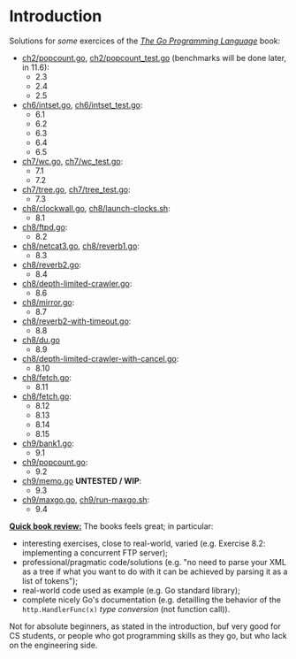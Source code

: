 # Introduction

Solutions for *some* exercices of the [*The Go Programming Language*][gopl] book:

  - [ch2/popcount.go][gh-mb-gopl-ch2/popcount.go],
  [ch2/popcount_test.go][gh-mb-gopl-ch2/popcount_test.go]
  (benchmarks will be done later, in 11.6):
    - 2.3
    - 2.4
    - 2.5
  - [ch6/intset.go][gh-mb-gopl-ch6/intset.go],
  [ch6/intset_test.go][gh-mb-gopl-ch6/intset_test.go]:
    - 6.1
    - 6.2
    - 6.3
    - 6.4
    - 6.5
  - [ch7/wc.go][gh-mb-gopl-ch7/wc.go], [ch7/wc_test.go][gh-mb-gopl-ch7/wc_test.go]:
    - 7.1
    - 7.2
  - [ch7/tree.go][gh-mb-gopl-ch7/tree.go], [ch7/tree_test.go][gh-mb-gopl-ch7/tree_test.go]:
    - 7.3
  - [ch8/clockwall.go][gh-mb-gopl-ch8/clockwall.go],
  [ch8/launch-clocks.sh][gh-mb-gopl-ch8/launch-clocks.sh]:
    - 8.1
  - [ch8/ftpd.go][gh-mb-gopl-ch8/ftpd.go]:
    - 8.2
  - [ch8/netcat3.go][gh-mb-gopl-ch8/netcat3.go],
   [ch8/reverb1.go][gh-mb-gopl-ch8/reverb1.go]:
    - 8.3
  - [ch8/reverb2.go][gh-mb-gopl-ch8/reverb2.go]:
    - 8.4
  - [ch8/depth-limited-crawler.go][gh-mb-gopl-ch8/depth-limited-crawler.go]:
    - 8.6
  - [ch8/mirror.go][gh-mb-gopl-ch8/mirror.go]:
    - 8.7
  - [ch8/reverb2-with-timeout.go][gh-mb-gopl-ch8/reverb2-with-timeout.go]:
    - 8.8
  - [ch8/du.go][gh-mb-gopl-ch8/du.go]
    - 8.9
  - [ch8/depth-limited-crawler-with-cancel.go][gh-mb-gopl-ch8/depth-limited-crawler-with-cancel.go]:
    - 8.10
  - [ch8/fetch.go][gh-mb-gopl-ch8/fetch.go]:
    - 8.11
  - [ch8/fetch.go][gh-mb-gopl-ch8/chat.go]:
    - 8.12
    - 8.13
    - 8.14
    - 8.15
  - [ch9/bank1.go][gh-mb-gopl-ch9/bank1.go]:
    - 9.1
  - [ch9/popcount.go][gh-mb-gopl-ch9/popcount.go]:
    - 9.2
  - [ch9/memo.go][gh-mb-gopl-ch9/memo.go] **UNTESTED / WIP**:
    - 9.3
  - [ch9/maxgo.go][gh-mb-gopl-ch9/maxgo.go],
  [ch9/run-maxgo.sh][gh-mb-gopl-ch9/run-maxgo.sh]:
    - 9.4

**<u>Quick book review:</u>** The books feels great; in particular:

  - interesting exercises, close to real-world, varied (e.g.
  Exercise 8.2: implementing a concurrent FTP server);
  - professional/pragmatic code/solutions (e.g. "no need to parse
  your XML as a tree if what you want to do with it can be achieved by
  parsing it as a list of tokens");
  - real-world code used as example (e.g. Go standard library);
  - complete nicely Go's documentation (e.g. detailling the behavior of the
  ``http.HandlerFunc(x)`` *type conversion* (not function call)).

Not for absolute beginners, as stated in the introduction, buf very
good for CS students, or people who got programming skills as they go,
but who lack on the engineering side.

<!--

Eventually:
	7.4 / 7.5 : p194

	p204: subtle bits regarding interfaces containing a nil pointer;
	would be nice to clarify all those things with proper "memory diagrams".
-->

[gopl]: https://www.gopl.io/

[gh-mb-gopl-ch2/popcount.go]: https://github.com/mbivert/gopl/blob/master/ch2/popcount.go
[gh-mb-gopl-ch2/popcount_test.go]: https://github.com/mbivert/gopl/blob/master/ch2/popcount_test.go

[gh-mb-gopl-ch6/intset.go]: https://github.com/mbivert/gopl/blob/master/ch6/intset.go
[gh-mb-gopl-ch6/intset_test.go]: https://github.com/mbivert/gopl/blob/master/ch6/intset_test.go

[gh-mb-gopl-ch7/wc.go]: https://github.com/mbivert/gopl/blob/master/ch7/wc.go
[gh-mb-gopl-ch7/wc_test.go]: https://github.com/mbivert/gopl/blob/master/ch7/wc_test.go

[gh-mb-gopl-ch7/tree.go]: https://github.com/mbivert/gopl/blob/master/ch7/tree.go
[gh-mb-gopl-ch7/tree_test.go]: https://github.com/mbivert/gopl/blob/master/ch7/tree_test.go

[gh-mb-gopl-ch8/clockwall.go]: https://github.com/mbivert/gopl/blob/master/ch8/clockwall.go
[gh-mb-gopl-ch8/launch-clocks.sh]: https://github.com/mbivert/gopl/blob/master/ch8/launch-clocks.sh

[gh-mb-gopl-ch8/ftpd.go]: https://github.com/mbivert/gopl/blob/master/ch8/ftpd.go

[gh-mb-gopl-ch8/netcat3.go]: https://github.com/mbivert/gopl/blob/master/ch8/netcat3.go
[gh-mb-gopl-ch8/reverb1.go]: https://github.com/mbivert/gopl/blob/master/ch8/reverb1.go

[gh-mb-gopl-ch8/reverb2.go]: https://github.com/mbivert/gopl/blob/master/ch8/reverb2.go

[gh-mb-gopl-ch8/depth-limited-crawler.go]: https://github.com/mbivert/gopl/blob/master/ch8/depth-limited-crawler.go

[gh-mb-gopl-ch8/mirror.go]: https://github.com/mbivert/gopl/blob/master/ch8/mirror.go

[gh-mb-gopl-ch8/reverb2-with-timeout.go]: https://github.com/mbivert/gopl/blob/master/ch8/reverb2-with-timeout.go

[gh-mb-gopl-ch8/du.go]: https://github.com/mbivert/gopl/blob/master/ch8/du.go

[gh-mb-gopl-ch8/depth-limited-crawler-with-cancel.go]: https://github.com/mbivert/gopl/blob/master/ch8/depth-limited-crawler-with-cancel.go

[gh-mb-gopl-ch8/fetch.go]: https://github.com/mbivert/gopl/blob/master/ch8/fetch.go

[gh-mb-gopl-ch8/chat.go]: https://github.com/mbivert/gopl/blob/master/ch8/chat.go

[gh-mb-gopl-ch9/bank1.go]: https://github.com/mbivert/gopl/blob/master/ch9/bank1.go

[gh-mb-gopl-ch9/popcount.go]: https://github.com/mbivert/gopl/blob/master/ch9/popcount.go

[gh-mb-gopl-ch9/memo.go]: https://github.com/mbivert/gopl/blob/master/ch9/memo.go

[gh-mb-gopl-ch9/maxgo.go]: https://github.com/mbivert/gopl/blob/master/ch9/maxgo.go
[gh-mb-gopl-ch9/run-maxgo.sh]: https://github.com/mbivert/gopl/blob/master/ch9/run-maxgo.sh

